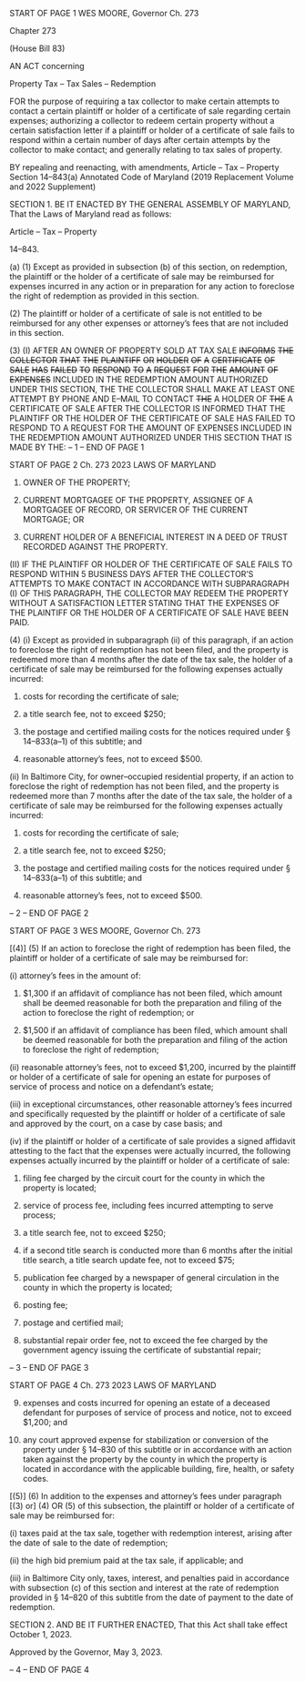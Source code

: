 START OF PAGE 1
WES MOORE, Governor Ch. 273

Chapter 273

(House Bill 83)

AN ACT concerning

Property Tax – Tax Sales – Redemption

FOR the purpose of requiring a tax collector to make certain attempts to contact a certain
plaintiff or holder of a certificate of sale regarding certain expenses; authorizing a
collector to redeem certain property without a certain satisfaction letter if a plaintiff
or holder of a certificate of sale fails to respond within a certain number of days after
certain attempts by the collector to make contact; and generally relating to tax sales
of property.

BY repealing and reenacting, with amendments,
Article – Tax – Property
Section 14–843(a)
Annotated Code of Maryland
(2019 Replacement Volume and 2022 Supplement)

SECTION 1. BE IT ENACTED BY THE GENERAL ASSEMBLY OF MARYLAND,
That the Laws of Maryland read as follows:

Article – Tax – Property

14–843.

(a) (1) Except as provided in subsection (b) of this section, on redemption, the
plaintiff or the holder of a certificate of sale may be reimbursed for expenses incurred in
any action or in preparation for any action to foreclose the right of redemption as provided
in this section.

(2) The plaintiff or holder of a certificate of sale is not entitled to be
reimbursed for any other expenses or attorney’s fees that are not included in this section.

(3) (I) AFTER AN OWNER OF PROPERTY SOLD AT TAX SALE
~~INFORMS~~ ~~THE~~ ~~COLLECTOR~~ ~~THAT~~ ~~THE~~ ~~PLAINTIFF~~ ~~OR~~ ~~HOLDER~~ ~~OF~~ ~~A~~ ~~CERTIFICATE~~ ~~OF~~
~~SALE~~ ~~HAS~~ ~~FAILED~~ ~~TO~~ ~~RESPOND~~ ~~TO~~ ~~A~~ ~~REQUEST~~ ~~FOR~~ ~~THE~~ ~~AMOUNT~~ ~~OF~~ ~~EXPENSES~~
INCLUDED IN THE REDEMPTION AMOUNT AUTHORIZED UNDER THIS SECTION, THE
THE COLLECTOR SHALL MAKE AT LEAST ONE ATTEMPT BY PHONE AND E–MAIL TO
CONTACT ~~THE~~ A HOLDER OF ~~THE~~ A CERTIFICATE OF SALE AFTER THE COLLECTOR
IS INFORMED THAT THE PLAINTIFF OR THE HOLDER OF THE CERTIFICATE OF SALE
HAS FAILED TO RESPOND TO A REQUEST FOR THE AMOUNT OF EXPENSES INCLUDED
IN THE REDEMPTION AMOUNT AUTHORIZED UNDER THIS SECTION THAT IS MADE BY
THE:
– 1 –
END OF PAGE 1

START OF PAGE 2
Ch. 273 2023 LAWS OF MARYLAND

1. OWNER OF THE PROPERTY;

2. CURRENT MORTGAGEE OF THE PROPERTY, ASSIGNEE
OF A MORTGAGEE OF RECORD, OR SERVICER OF THE CURRENT MORTGAGE; OR

3. CURRENT HOLDER OF A BENEFICIAL INTEREST IN A
DEED OF TRUST RECORDED AGAINST THE PROPERTY.

(II) IF THE PLAINTIFF OR HOLDER OF THE CERTIFICATE OF
SALE FAILS TO RESPOND WITHIN 5 BUSINESS DAYS AFTER THE COLLECTOR’S
ATTEMPTS TO MAKE CONTACT IN ACCORDANCE WITH SUBPARAGRAPH (I) OF THIS
PARAGRAPH, THE COLLECTOR MAY REDEEM THE PROPERTY WITHOUT A
SATISFACTION LETTER STATING THAT THE EXPENSES OF THE PLAINTIFF OR THE
HOLDER OF A CERTIFICATE OF SALE HAVE BEEN PAID.

(4) (i) Except as provided in subparagraph (ii) of this paragraph, if an
action to foreclose the right of redemption has not been filed, and the property is redeemed
more than 4 months after the date of the tax sale, the holder of a certificate of sale may be
reimbursed for the following expenses actually incurred:

1. costs for recording the certificate of sale;

2. a title search fee, not to exceed $250;

3. the postage and certified mailing costs for the notices
required under § 14–833(a–1) of this subtitle; and

4. reasonable attorney’s fees, not to exceed $500.

(ii) In Baltimore City, for owner–occupied residential property, if an
action to foreclose the right of redemption has not been filed, and the property is redeemed
more than 7 months after the date of the tax sale, the holder of a certificate of sale may be
reimbursed for the following expenses actually incurred:

1. costs for recording the certificate of sale;

2. a title search fee, not to exceed $250;

3. the postage and certified mailing costs for the notices
required under § 14–833(a–1) of this subtitle; and

4. reasonable attorney’s fees, not to exceed $500.

– 2 –
END OF PAGE 2

START OF PAGE 3
WES MOORE, Governor Ch. 273

[(4)] (5) If an action to foreclose the right of redemption has been filed,
the plaintiff or holder of a certificate of sale may be reimbursed for:

(i) attorney’s fees in the amount of:

1. $1,300 if an affidavit of compliance has not been filed,
which amount shall be deemed reasonable for both the preparation and filing of the action
to foreclose the right of redemption; or

2. $1,500 if an affidavit of compliance has been filed, which
amount shall be deemed reasonable for both the preparation and filing of the action to
foreclose the right of redemption;

(ii) reasonable attorney’s fees, not to exceed $1,200, incurred by the
plaintiff or holder of a certificate of sale for opening an estate for purposes of service of
process and notice on a defendant’s estate;

(iii) in exceptional circumstances, other reasonable attorney’s fees
incurred and specifically requested by the plaintiff or holder of a certificate of sale and
approved by the court, on a case by case basis; and

(iv) if the plaintiff or holder of a certificate of sale provides a signed
affidavit attesting to the fact that the expenses were actually incurred, the following
expenses actually incurred by the plaintiff or holder of a certificate of sale:

1. filing fee charged by the circuit court for the county in
which the property is located;

2. service of process fee, including fees incurred attempting
to serve process;

3. a title search fee, not to exceed $250;

4. if a second title search is conducted more than 6 months
after the initial title search, a title search update fee, not to exceed $75;

5. publication fee charged by a newspaper of general
circulation in the county in which the property is located;

6. posting fee;

7. postage and certified mail;

8. substantial repair order fee, not to exceed the fee charged
by the government agency issuing the certificate of substantial repair;

– 3 –
END OF PAGE 3

START OF PAGE 4
Ch. 273 2023 LAWS OF MARYLAND

9. expenses and costs incurred for opening an estate of a
deceased defendant for purposes of service of process and notice, not to exceed $1,200; and

10. any court approved expense for stabilization or conversion
of the property under § 14–830 of this subtitle or in accordance with an action taken against
the property by the county in which the property is located in accordance with the
applicable building, fire, health, or safety codes.

[(5)] (6) In addition to the expenses and attorney’s fees under paragraph
[(3) or] (4) OR (5) of this subsection, the plaintiff or holder of a certificate of sale may be
reimbursed for:

(i) taxes paid at the tax sale, together with redemption interest,
arising after the date of sale to the date of redemption;

(ii) the high bid premium paid at the tax sale, if applicable; and

(iii) in Baltimore City only, taxes, interest, and penalties paid in
accordance with subsection (c) of this section and interest at the rate of redemption
provided in § 14–820 of this subtitle from the date of payment to the date of redemption.

SECTION 2. AND BE IT FURTHER ENACTED, That this Act shall take effect
October 1, 2023.

Approved by the Governor, May 3, 2023.

– 4 –
END OF PAGE 4